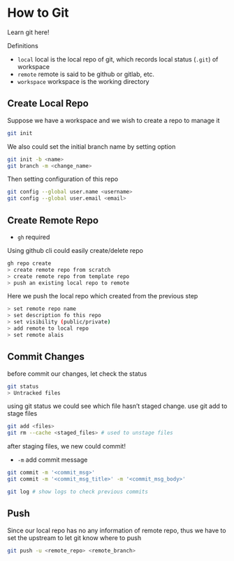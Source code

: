 # How to Git

Learn git here!

Definitions

- `local` local is the local repo of git, which records local status (`.git`) of workspace
- `remote` remote is said to be github or gitlab, etc.
- `workspace` workspace is the working directory

## Create Local Repo

Suppose we have a workspace and we wish to create a repo to manage it

```bash
git init
```

We also could set the initial branch name by setting option

```bash
git init -b <name>
git branch -m <change_name>
```

Then setting configuration of this repo

```bash
git config --global user.name <username>
git config --global user.email <email>
```

## Create Remote Repo

- `gh` required

Using github cli could easily create/delete repo

```bash
gh repo create
> create remote repo from scratch
> create remote repo from template repo
> push an existing local repo to remote 
```

Here we push the local repo which created from the previous step

```bash
> set remote repo name
> set description fo this repo
> set visibility (public/private)
> add remote to local repo
> set remote alais
```

## Commit Changes

before commit our changes, let check the status

```bash
git status
> Untracked files
```

using git status we could see which file hasn’t staged change. use git add to stage files

```bash
git add <files>
git rm --cache <staged_files> # used to unstage files
```

after staging files, we new could commit!

- `-m` add commit message

```bash
git commit -m '<commit_msg>'
git commit -m '<commit_msg_title>' -m '<commit_msg_body>'

git log # show logs to check previous commits
```

## Push

Since our local repo has no any information of remote repo, thus we have to set the upstream to let git know where to push

```bash
git push -u <remote_repo> <remote_branch>
```
